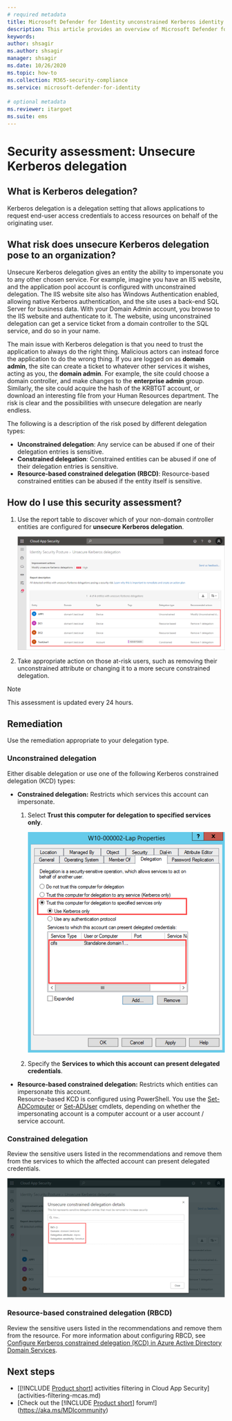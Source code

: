 ```yaml
---
# required metadata
title: Microsoft Defender for Identity unconstrained Kerberos identity security posture assessment
description: This article provides an overview of Microsoft Defender for Identity's unconstrained Kerberos identity security posture assessment reports.
keywords:
author: shsagir
ms.author: shsagir
manager: shsagir
ms.date: 10/26/2020
ms.topic: how-to
ms.collection: M365-security-compliance
ms.service: microsoft-defender-for-identity

# optional metadata
ms.reviewer: itargoet
ms.suite: ems
---
```


# Security assessment: Unsecure Kerberos delegation

## What is Kerberos delegation?

Kerberos delegation is a delegation setting that allows applications to request end-user access credentials to access resources on behalf of the originating user.

## What risk does unsecure Kerberos delegation pose to an organization?

Unsecure Kerberos delegation gives an entity the ability to impersonate you to any other chosen service. For example, imagine you have an IIS website, and the application pool account is configured with unconstrained delegation. The IIS website site also has Windows Authentication enabled, allowing native Kerberos authentication, and the site uses a back-end SQL Server for business data. With your Domain Admin account, you browse to the IIS website and authenticate to it. The website, using unconstrained delegation can get a service ticket from a domain controller to the SQL service, and do so in your name.

The main issue with Kerberos delegation is that you need to trust the application to always do the right thing. Malicious actors can instead force the application to do the wrong thing. If you are logged on as **domain admin**, the site can create a ticket to whatever other services it wishes, acting as you, the **domain admin**. For example, the site could choose a domain controller, and make changes to the **enterprise admin** group. Similarly, the site could acquire the hash of the KRBTGT account, or download an interesting file from your Human Resources department. The risk is clear and the possibilities with unsecure delegation are nearly endless.

The following is a description of the risk posed by different delegation types:

- **Unconstrained delegation**: Any service can be abused if one of their delegation entries is sensitive.
- **Constrained delegation**: Constrained entities can be abused if one of their delegation entries is sensitive.
- **Resource-based constrained delegation (RBCD)**: Resource-based constrained entities can be abused if the entity itself is sensitive.

## How do I use this security assessment?

1. Use the report table to discover which of your non-domain controller entities are configured for **unsecure Kerberos delegation**.

    ![Unsecure Kerberos delegation security assessment](media/cas-isp-kerberos-delegation-2.png)
1. Take appropriate action on those at-risk users, such as removing their unconstrained attribute or changing it to a more secure constrained delegation.

> [!NOTE]
> This assessment is updated every 24 hours.

## Remediation

Use the remediation appropriate to your delegation type.

### Unconstrained delegation

Either disable delegation or use one of the following Kerberos constrained delegation (KCD) types:

- **Constrained delegation:** Restricts which services this account can impersonate.

    1. Select **Trust this computer for delegation to specified services only**.

        ![Unconstrained Kerberos delegation remediation](media/cas-isp-unconstrained-kerberos-1.png)

    2. Specify the **Services to which this account can present delegated credentials**.

- **Resource-based constrained delegation:** Restricts which entities can impersonate this account.  
Resource-based KCD is configured using PowerShell. You use the [Set-ADComputer](/powershell/module/addsadministration/set-adcomputer?view=win10-ps&preserve-view=true) or [Set-ADUser](/powershell/module/addsadministration/set-aduser?view=win10-ps&preserve-view=true) cmdlets, depending on whether the impersonating account is a computer account or a user account / service account.

### Constrained delegation

Review the sensitive users listed in the recommendations and remove them from the services to which the affected account can present delegated credentials.

![Constrained Kerberos delegation remediation](media/cas-isp-unconstrained-kerberos-2.png)

### Resource-based constrained delegation (RBCD)

Review the sensitive users listed in the recommendations and remove them from the resource. For more information about configuring RBCD, see [Configure Kerberos constrained delegation (KCD) in Azure Active Directory Domain Services](/azure/active-directory-domain-services/deploy-kcd).

## Next steps

- [[!INCLUDE [Product short](includes/product-short.md)] activities filtering in Cloud App Security](activities-filtering-mcas.md)
- [Check out the [!INCLUDE [Product short](includes/product-short.md)] forum!](https://aka.ms/MDIcommunity)

